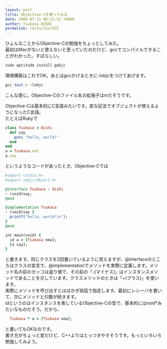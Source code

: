```yaml
---
layout: post
title: Objective-Cを使ってみる
date: 2008-07-11 00:23:51 +0900
author: Tsukasa OISHI
permalink: /articles/532
---
```



ひょんなことからObjective-Cの勉強をちょっとしてみた。  
最初はMacがないと使えないと思っていたのだけど、gccでコンパイルできることがわかった。すばらしい。  

```ruby  
sudo aptitude install gobjc  
```  

環境構築はこれでOK。あとはgccかけるときに-lobjcをつけてあげます。  

```ruby  
gcc test.m -lobjc  
```  

こんな感じ。Objective-Cのファイル名の拡張子はmだそうです。  

Objective-Cは基本的にC言語みたいです。変な記法でオブジェクトが使えるようになったC言語。  
たとえばRubyで  

```ruby  
class Tsukasa < Oishi  
  def say  
    puts "hello, world!"  
  end  
end  
a = Tsukasa.net  
a.say  
```  

というようなコードがあったとき、Objective-Cでは  

```ruby  
#import <stdio.h>  
#import <objc/Object.h>  

@interface Tsukasa : Oishi  
- (void)say;  
@end  

@implementation Tsukasa  
- (void)say {  
  printf("hello, world!\n");  
}  
@end  

int main(void) {  
  id a = [Tsukasa new];  
  [a say];  
}  
```  

と書きます。同じクラスを2回書いているように見えますが、@interfaceのところはクラスの宣言で、@implementationでメソッドを実際に定義します。メソッド名の前のカッコは返り値で、その前の「-(マイナス)」はインスタンスメソッドであることを示しています。クラスメソッドのときは「+(プラス)」を使います。  
実際にメソッドを呼び出すとははかぎ括弧で指定します。最初にレシーバを書いて、次にメソッドと引数が続きます。  
idというのはインスタンスを表しているObjective-Cの型で、基本的にはvoid\*みたいなものだそう。だから、  

```ruby  
  Tsukasa * a = [Tsukasa new];  
```  

と書いてもOKなのです。  
書き方がちょっと変だけど、C++よりはとっつきやすそうです。もっといろいろ勉強してみよう。  

